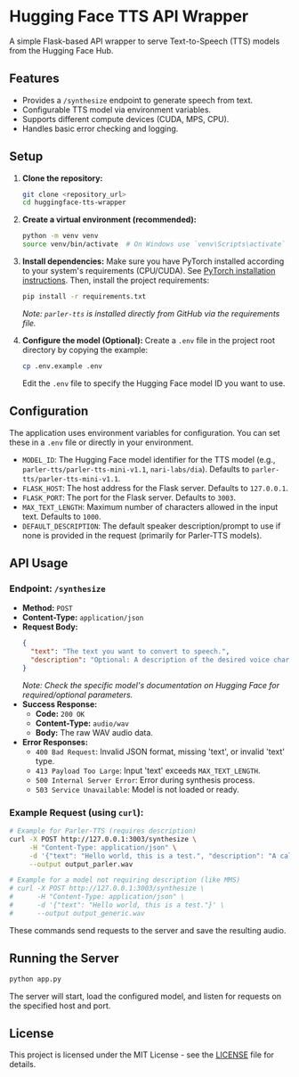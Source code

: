 # Hugging Face TTS API Wrapper

A simple Flask-based API wrapper to serve Text-to-Speech (TTS) models from the Hugging Face Hub.

## Features

*   Provides a `/synthesize` endpoint to generate speech from text.
*   Configurable TTS model via environment variables.
*   Supports different compute devices (CUDA, MPS, CPU).
*   Handles basic error checking and logging.

## Setup

1.  **Clone the repository:**
    ```bash
    git clone <repository_url>
    cd huggingface-tts-wrapper
    ```

2.  **Create a virtual environment (recommended):**
    ```bash
    python -m venv venv
    source venv/bin/activate  # On Windows use `venv\Scripts\activate`
    ```

3.  **Install dependencies:**
    Make sure you have PyTorch installed according to your system's requirements (CPU/CUDA). See [PyTorch installation instructions](https://pytorch.org/get-started/locally/).
    Then, install the project requirements:
    ```bash
    pip install -r requirements.txt
    ```
    *Note: `parler-tts` is installed directly from GitHub via the requirements file.*

4.  **Configure the model (Optional):**
    Create a `.env` file in the project root directory by copying the example:
    ```bash
    cp .env.example .env
    ```
    Edit the `.env` file to specify the Hugging Face model ID you want to use.

## Configuration

The application uses environment variables for configuration. You can set these in a `.env` file or directly in your environment.

*   `MODEL_ID`: The Hugging Face model identifier for the TTS model (e.g., `parler-tts/parler-tts-mini-v1.1`, `nari-labs/dia`). Defaults to `parler-tts/parler-tts-mini-v1.1`.
*   `FLASK_HOST`: The host address for the Flask server. Defaults to `127.0.0.1`.
*   `FLASK_PORT`: The port for the Flask server. Defaults to `3003`.
*   `MAX_TEXT_LENGTH`: Maximum number of characters allowed in the input text. Defaults to `1000`.
*   `DEFAULT_DESCRIPTION`: The default speaker description/prompt to use if none is provided in the request (primarily for Parler-TTS models).

## API Usage

### Endpoint: `/synthesize`

*   **Method:** `POST`
*   **Content-Type:** `application/json`
*   **Request Body:**
    ```json
    {
      "text": "The text you want to convert to speech.",
      "description": "Optional: A description of the desired voice characteristics (e.g., 'A female speaker with a clear voice.'). This is required by some models like Parler-TTS. If omitted and the loaded model is Parler-TTS, the `DEFAULT_DESCRIPTION` from the configuration is used."
    }
    ```
    *Note: Check the specific model's documentation on Hugging Face for required/optional parameters.*
*   **Success Response:**
    *   **Code:** `200 OK`
    *   **Content-Type:** `audio/wav`
    *   **Body:** The raw WAV audio data.
*   **Error Responses:**
    *   `400 Bad Request`: Invalid JSON format, missing 'text', or invalid 'text' type.
    *   `413 Payload Too Large`: Input 'text' exceeds `MAX_TEXT_LENGTH`.
    *   `500 Internal Server Error`: Error during synthesis process.
    *   `503 Service Unavailable`: Model is not loaded or ready.

### Example Request (using `curl`):

```bash
# Example for Parler-TTS (requires description)
curl -X POST http://127.0.0.1:3003/synthesize \
     -H "Content-Type: application/json" \
     -d '{"text": "Hello world, this is a test.", "description": "A calm male voice."}' \
     --output output_parler.wav

# Example for a model not requiring description (like MMS)
# curl -X POST http://127.0.0.1:3003/synthesize \
#      -H "Content-Type: application/json" \
#      -d '{"text": "Hello world, this is a test."}' \
#      --output output_generic.wav
```
These commands send requests to the server and save the resulting audio.

## Running the Server

```bash
python app.py
```
The server will start, load the configured model, and listen for requests on the specified host and port.

## License

This project is licensed under the MIT License - see the [LICENSE](LICENSE) file for details.
